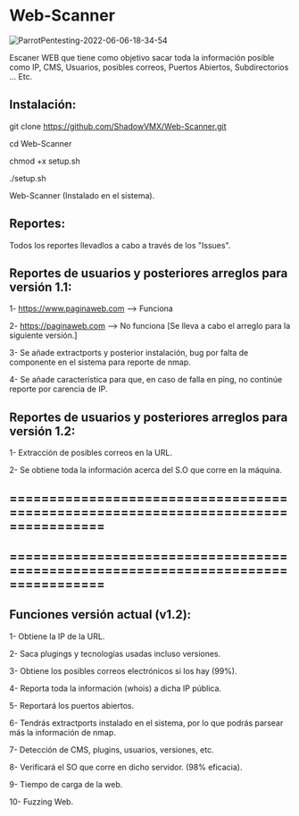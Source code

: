# Web-Scanner

![ParrotPentesting-2022-06-06-18-34-54](https://user-images.githubusercontent.com/92258683/172205616-13bcfcf8-75f5-4a67-982c-53295cab5dcf.png)


Escaner WEB que tiene como objetivo sacar toda la información posible como IP, CMS, Usuarios, posibles correos, Puertos Abiertos, Subdirectorios ... Etc.


## Instalación:

git clone https://github.com/ShadowVMX/Web-Scanner.git

cd Web-Scanner

chmod +x setup.sh

./setup.sh

Web-Scanner (Instalado en el sistema).



## Reportes:

Todos los reportes llevadlos a cabo a través de los "Issues".



## Reportes de usuarios y posteriores arreglos para versión 1.1:

1- https://www.paginaweb.com --> Funciona

2- https://paginaweb.com --> No funciona [Se lleva a cabo el arreglo para la siguiente versión.]

3- Se añade extractports y posterior instalación, bug por falta de componente en el sistema para reporte de nmap.

4- Se añade característica para que, en caso de falla en ping, no continúe reporte por carencia de IP.




## Reportes de usuarios y posteriores arreglos para versión 1.2:

1- Extracción de posibles correos en la URL.

2- Se obtiene toda la información acerca del S.O que corre en la máquina.


## ==================================================================================
## ==================================================================================


## Funciones versión actual (v1.2):

1- Obtiene la IP de la URL.

2- Saca plugings y tecnologías usadas incluso versiones.

3- Obtiene los posibles correos electrónicos si los hay (99%).

4- Reporta toda la información (whois) a dicha IP pública.

5- Reportará los puertos abiertos.

6- Tendrás extractports instalado en el sistema, por lo que podrás parsear más la información de nmap.

7- Detección de CMS, plugins, usuarios, versiones, etc.

8- Verificará el SO que corre en dicho servidor. (98% eficacia).

9- Tiempo de carga de la web.

10- Fuzzing Web.




